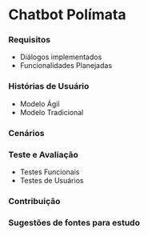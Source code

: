 # Chatbot Polímata
### Requisitos
* Diálogos implementados
* Funcionalidades Planejadas
### Histórias de Usuário
* Modelo Ágil
* Modelo Tradicional
### Cenários
### Teste e Avaliação
* Testes Funcionais
* Testes de Usuários
### Contribuição
### Sugestões de fontes para estudo


